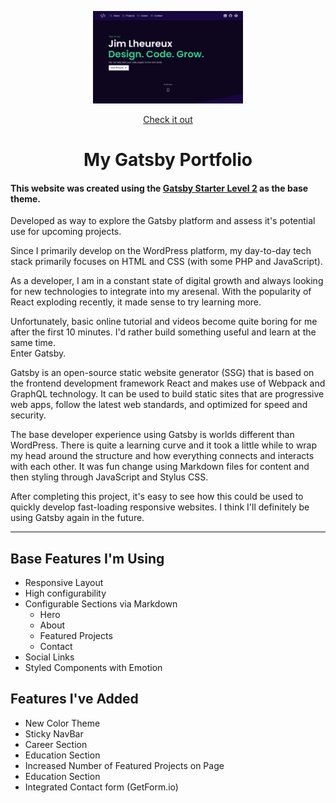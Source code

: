 

<p align="center">
  <img alt="Level 2" src="./src/assets/Gatsby-portfolio-screenshot.png" width="240" />
</p><p align="center"><a href=https://jimcv.me/" target="_blank">Check it out</a>
</p>
<h1 align="center">
  My Gatsby Portfolio 
</h1>

<h4>
  This website was created using the <a href=https://github.com/Knochenmark/gatsby-starter-level-2" target="_blank">Gatsby Starter Level 2</a> as the base theme.
</h4>

Developed as way to explore the Gatsby platform and assess it's potential use for upcoming projects. 

Since I primarily develop on the WordPress platform, my day-to-day tech stack primarily focuses on HTML and CSS (with some PHP and JavaScript).  

As a developer, I am in a constant state of digital growth and always looking for new technologies to integrate into my aresenal.  With the popularity of React exploding recently, it made sense to try learning more.  

Unfortunately, basic online tutorial and videos become quite boring for me after the first 10 minutes. I'd rather build something useful and learn at the same time.  
Enter Gatsby.

Gatsby is an open-source static website generator (SSG) that is based on the frontend development framework React and makes use of Webpack and GraphQL technology. It can be used to build static sites that are progressive web apps, follow the latest web standards, and optimized for speed and security.

The base developer experience using Gatsby is worlds different than WordPress.  There is quite a learning curve and it took a little while to wrap my head around the structure and how everything connects and interacts with each other. It was fun change using Markdown files for content and then styling through JavaScript and Stylus CSS. 

After completing this project, it's easy to see how this could be used to quickly develop fast-loading responsive websites.  I think I'll definitely be using Gatsby again in the future.

---
## Base Features I'm Using

- Responsive Layout
- High configurability
- Configurable Sections via Markdown
  - Hero
  - About
  - Featured Projects
  - Contact
- Social Links
- Styled Components with Emotion

## Features I've Added

- New Color Theme
- Sticky NavBar
- Career Section
- Education Section
- Increased Number of Featured Projects on Page
- Education Section
- Integrated Contact form (GetForm.io)



